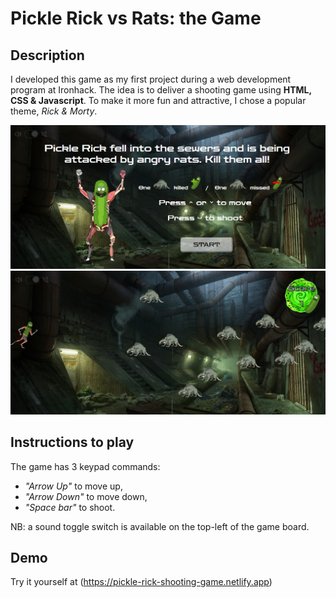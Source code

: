 # Pickle Rick vs Rats: the Game #

## Description ##
I developed this game as my first project during a web development program at Ironhack.
The idea is to deliver a shooting game using **HTML, CSS & Javascript**.
To make it more fun and attractive, I chose a popular theme, *Rick & Morty*.

![Start Page Screenshot](./images/Capture.PNG) ![Board Game Screenshot](./images/Captured.PNG)

## Instructions to play ##
The game has 3 keypad commands:
- *"Arrow Up"* to move up,
- *"Arrow Down"* to move down,
- *"Space bar"* to shoot.

NB: a sound toggle switch is available on the top-left of the game board.

## Demo ##
Try it yourself at (https://pickle-rick-shooting-game.netlify.app)
